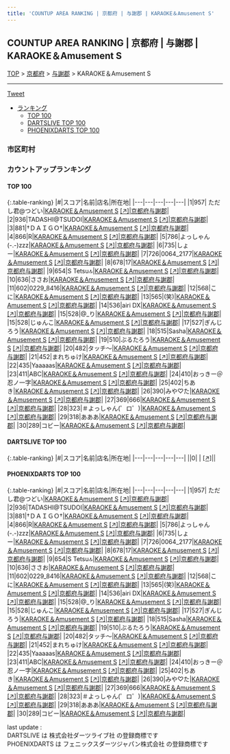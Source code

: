 ```yaml
---
title: 'COUNTUP AREA RANKING | 京都府 | 与謝郡 | KARAOKE＆Amusement S'
---
```

## COUNTUP AREA RANKING | 京都府 | 与謝郡 | KARAOKE＆Amusement S

[TOP](/darts/rank/) > [京都府](/darts/rank/京都府/) > [与謝郡](/darts/rank/京都府/与謝郡/) > KARAOKE＆Amusement S

___

<a href="https://twitter.com/share?ref_src=twsrc%5Etfw" data-text="COUNTUP AREA RANKING | 京都府与謝郡KARAOKE＆Amusement S" class="twitter-share-button" data-hashtags="DARTSLIVE,PHOENIXDARTS,darts,ダーツ" data-show-count="false">Tweet</a>

* [ランキング](#カウントアップランキング)
    * [TOP 100](#top-100)
    * [DARTSLIVE TOP 100](#dartslive-top-100)
    * [PHOENIXDARTS TOP 100](#phoenixdarts-top-100)

### 市区町村

<ul>

</ul>

### カウントアップランキング

#### TOP 100



{:.table-ranking}
|#|スコア|名前|店名|所在地|
|---|---|---|---|---|
|1|957|<span class="rank-name-pd"> ただし君@つどい</span>|<a href="/darts/rank/shops/87180.html">KARAOKE＆Amusement S</a> <a href="https://vs.phoenixdarts.com/jp/shop/shopDetailInfo/s_87180?s_seq=87180">[↗]</a>|<a href="/darts/rank/京都府/与謝郡">京都府与謝郡</a>|
|2|936|<span class="rank-name-pd">TADASHI@TSUDOI</span>|<a href="/darts/rank/shops/87180.html">KARAOKE＆Amusement S</a> <a href="https://vs.phoenixdarts.com/jp/shop/shopDetailInfo/s_87180?s_seq=87180">[↗]</a>|<a href="/darts/rank/京都府/与謝郡">京都府与謝郡</a>|
|3|881|<span class="rank-name-pd">†ＤＡＩＧＯ†</span>|<a href="/darts/rank/shops/87180.html">KARAOKE＆Amusement S</a> <a href="https://vs.phoenixdarts.com/jp/shop/shopDetailInfo/s_87180?s_seq=87180">[↗]</a>|<a href="/darts/rank/京都府/与謝郡">京都府与謝郡</a>|
|4|866|<span class="rank-name-pd">R</span>|<a href="/darts/rank/shops/87180.html">KARAOKE＆Amusement S</a> <a href="https://vs.phoenixdarts.com/jp/shop/shopDetailInfo/s_87180?s_seq=87180">[↗]</a>|<a href="/darts/rank/京都府/与謝郡">京都府与謝郡</a>|
|5|786|<span class="rank-name-pd">よっしゃん(-.-)zzz</span>|<a href="/darts/rank/shops/87180.html">KARAOKE＆Amusement S</a> <a href="https://vs.phoenixdarts.com/jp/shop/shopDetailInfo/s_87180?s_seq=87180">[↗]</a>|<a href="/darts/rank/京都府/与謝郡">京都府与謝郡</a>|
|6|735|<span class="rank-name-pd">しょー</span>|<a href="/darts/rank/shops/87180.html">KARAOKE＆Amusement S</a> <a href="https://vs.phoenixdarts.com/jp/shop/shopDetailInfo/s_87180?s_seq=87180">[↗]</a>|<a href="/darts/rank/京都府/与謝郡">京都府与謝郡</a>|
|7|726|<span class="rank-name-pd">0064_2177</span>|<a href="/darts/rank/shops/87180.html">KARAOKE＆Amusement S</a> <a href="https://vs.phoenixdarts.com/jp/shop/shopDetailInfo/s_87180?s_seq=87180">[↗]</a>|<a href="/darts/rank/京都府/与謝郡">京都府与謝郡</a>|
|8|678|<span class="rank-name-pd">17</span>|<a href="/darts/rank/shops/87180.html">KARAOKE＆Amusement S</a> <a href="https://vs.phoenixdarts.com/jp/shop/shopDetailInfo/s_87180?s_seq=87180">[↗]</a>|<a href="/darts/rank/京都府/与謝郡">京都府与謝郡</a>|
|9|654|<span class="rank-name-pd">S Tetsu🔝</span>|<a href="/darts/rank/shops/87180.html">KARAOKE＆Amusement S</a> <a href="https://vs.phoenixdarts.com/jp/shop/shopDetailInfo/s_87180?s_seq=87180">[↗]</a>|<a href="/darts/rank/京都府/与謝郡">京都府与謝郡</a>|
|10|636|<span class="rank-name-pd">ささお</span>|<a href="/darts/rank/shops/87180.html">KARAOKE＆Amusement S</a> <a href="https://vs.phoenixdarts.com/jp/shop/shopDetailInfo/s_87180?s_seq=87180">[↗]</a>|<a href="/darts/rank/京都府/与謝郡">京都府与謝郡</a>|
|11|602|<span class="rank-name-pd">0229_8416</span>|<a href="/darts/rank/shops/87180.html">KARAOKE＆Amusement S</a> <a href="https://vs.phoenixdarts.com/jp/shop/shopDetailInfo/s_87180?s_seq=87180">[↗]</a>|<a href="/darts/rank/京都府/与謝郡">京都府与謝郡</a>|
|12|568|<span class="rank-name-pd">こに</span>|<a href="/darts/rank/shops/87180.html">KARAOKE＆Amusement S</a> <a href="https://vs.phoenixdarts.com/jp/shop/shopDetailInfo/s_87180?s_seq=87180">[↗]</a>|<a href="/darts/rank/京都府/与謝郡">京都府与謝郡</a>|
|13|565|<span class="rank-name-pd">(笑)</span>|<a href="/darts/rank/shops/87180.html">KARAOKE＆Amusement S</a> <a href="https://vs.phoenixdarts.com/jp/shop/shopDetailInfo/s_87180?s_seq=87180">[↗]</a>|<a href="/darts/rank/京都府/与謝郡">京都府与謝郡</a>|
|14|536|<span class="rank-name-pd">airi DX</span>|<a href="/darts/rank/shops/87180.html">KARAOKE＆Amusement S</a> <a href="https://vs.phoenixdarts.com/jp/shop/shopDetailInfo/s_87180?s_seq=87180">[↗]</a>|<a href="/darts/rank/京都府/与謝郡">京都府与謝郡</a>|
|15|528|<span class="rank-name-pd">@_り</span>|<a href="/darts/rank/shops/87180.html">KARAOKE＆Amusement S</a> <a href="https://vs.phoenixdarts.com/jp/shop/shopDetailInfo/s_87180?s_seq=87180">[↗]</a>|<a href="/darts/rank/京都府/与謝郡">京都府与謝郡</a>|
|15|528|<span class="rank-name-pd">じゅんこ</span>|<a href="/darts/rank/shops/87180.html">KARAOKE＆Amusement S</a> <a href="https://vs.phoenixdarts.com/jp/shop/shopDetailInfo/s_87180?s_seq=87180">[↗]</a>|<a href="/darts/rank/京都府/与謝郡">京都府与謝郡</a>|
|17|527|<span class="rank-name-pd">ぎんじろう</span>|<a href="/darts/rank/shops/87180.html">KARAOKE＆Amusement S</a> <a href="https://vs.phoenixdarts.com/jp/shop/shopDetailInfo/s_87180?s_seq=87180">[↗]</a>|<a href="/darts/rank/京都府/与謝郡">京都府与謝郡</a>|
|18|515|<span class="rank-name-pd">Sasha</span>|<a href="/darts/rank/shops/87180.html">KARAOKE＆Amusement S</a> <a href="https://vs.phoenixdarts.com/jp/shop/shopDetailInfo/s_87180?s_seq=87180">[↗]</a>|<a href="/darts/rank/京都府/与謝郡">京都府与謝郡</a>|
|19|510|<span class="rank-name-pd">ぶるたろう</span>|<a href="/darts/rank/shops/87180.html">KARAOKE＆Amusement S</a> <a href="https://vs.phoenixdarts.com/jp/shop/shopDetailInfo/s_87180?s_seq=87180">[↗]</a>|<a href="/darts/rank/京都府/与謝郡">京都府与謝郡</a>|
|20|482|<span class="rank-name-pd">タッチ～</span>|<a href="/darts/rank/shops/87180.html">KARAOKE＆Amusement S</a> <a href="https://vs.phoenixdarts.com/jp/shop/shopDetailInfo/s_87180?s_seq=87180">[↗]</a>|<a href="/darts/rank/京都府/与謝郡">京都府与謝郡</a>|
|21|452|<span class="rank-name-pd">まれちゅけ</span>|<a href="/darts/rank/shops/87180.html">KARAOKE＆Amusement S</a> <a href="https://vs.phoenixdarts.com/jp/shop/shopDetailInfo/s_87180?s_seq=87180">[↗]</a>|<a href="/darts/rank/京都府/与謝郡">京都府与謝郡</a>|
|22|435|<span class="rank-name-pd">Yaaaaas</span>|<a href="/darts/rank/shops/87180.html">KARAOKE＆Amusement S</a> <a href="https://vs.phoenixdarts.com/jp/shop/shopDetailInfo/s_87180?s_seq=87180">[↗]</a>|<a href="/darts/rank/京都府/与謝郡">京都府与謝郡</a>|
|23|411|<span class="rank-name-pd">ABC</span>|<a href="/darts/rank/shops/87180.html">KARAOKE＆Amusement S</a> <a href="https://vs.phoenixdarts.com/jp/shop/shopDetailInfo/s_87180?s_seq=87180">[↗]</a>|<a href="/darts/rank/京都府/与謝郡">京都府与謝郡</a>|
|24|410|<span class="rank-name-pd">おっきー＠忍ノ一字</span>|<a href="/darts/rank/shops/87180.html">KARAOKE＆Amusement S</a> <a href="https://vs.phoenixdarts.com/jp/shop/shopDetailInfo/s_87180?s_seq=87180">[↗]</a>|<a href="/darts/rank/京都府/与謝郡">京都府与謝郡</a>|
|25|402|<span class="rank-name-pd">ちあき</span>|<a href="/darts/rank/shops/87180.html">KARAOKE＆Amusement S</a> <a href="https://vs.phoenixdarts.com/jp/shop/shopDetailInfo/s_87180?s_seq=87180">[↗]</a>|<a href="/darts/rank/京都府/与謝郡">京都府与謝郡</a>|
|26|390|<span class="rank-name-pd">みや♡た</span>|<a href="/darts/rank/shops/87180.html">KARAOKE＆Amusement S</a> <a href="https://vs.phoenixdarts.com/jp/shop/shopDetailInfo/s_87180?s_seq=87180">[↗]</a>|<a href="/darts/rank/京都府/与謝郡">京都府与謝郡</a>|
|27|369|<span class="rank-name-pd">666</span>|<a href="/darts/rank/shops/87180.html">KARAOKE＆Amusement S</a> <a href="https://vs.phoenixdarts.com/jp/shop/shopDetailInfo/s_87180?s_seq=87180">[↗]</a>|<a href="/darts/rank/京都府/与謝郡">京都府与謝郡</a>|
|28|323|<span class="rank-name-pd">＃よっしゃん(゜ロ゜)</span>|<a href="/darts/rank/shops/87180.html">KARAOKE＆Amusement S</a> <a href="https://vs.phoenixdarts.com/jp/shop/shopDetailInfo/s_87180?s_seq=87180">[↗]</a>|<a href="/darts/rank/京都府/与謝郡">京都府与謝郡</a>|
|29|318|<span class="rank-name-pd">あああ</span>|<a href="/darts/rank/shops/87180.html">KARAOKE＆Amusement S</a> <a href="https://vs.phoenixdarts.com/jp/shop/shopDetailInfo/s_87180?s_seq=87180">[↗]</a>|<a href="/darts/rank/京都府/与謝郡">京都府与謝郡</a>|
|30|289|<span class="rank-name-pd">コビー</span>|<a href="/darts/rank/shops/87180.html">KARAOKE＆Amusement S</a> <a href="https://vs.phoenixdarts.com/jp/shop/shopDetailInfo/s_87180?s_seq=87180">[↗]</a>|<a href="/darts/rank/京都府/与謝郡">京都府与謝郡</a>|


#### DARTSLIVE TOP 100



{:.table-ranking}
|#|スコア|名前|店名|所在地|
|---|---|---|---|---|
||0|<span class="rank-name-dl"> </span>|<a href="/darts/rank/shops/.html"></a> <a href="">[↗]</a>|<a href="/darts/rank//"></a>|


#### PHOENIXDARTS TOP 100



{:.table-ranking}
|#|スコア|名前|店名|所在地|
|---|---|---|---|---|
|1|957|<span class="rank-name-pd"> ただし君@つどい</span>|<a href="/darts/rank/shops/87180.html">KARAOKE＆Amusement S</a> <a href="https://vs.phoenixdarts.com/jp/shop/shopDetailInfo/s_87180?s_seq=87180">[↗]</a>|<a href="/darts/rank/京都府/与謝郡">京都府与謝郡</a>|
|2|936|<span class="rank-name-pd">TADASHI@TSUDOI</span>|<a href="/darts/rank/shops/87180.html">KARAOKE＆Amusement S</a> <a href="https://vs.phoenixdarts.com/jp/shop/shopDetailInfo/s_87180?s_seq=87180">[↗]</a>|<a href="/darts/rank/京都府/与謝郡">京都府与謝郡</a>|
|3|881|<span class="rank-name-pd">†ＤＡＩＧＯ†</span>|<a href="/darts/rank/shops/87180.html">KARAOKE＆Amusement S</a> <a href="https://vs.phoenixdarts.com/jp/shop/shopDetailInfo/s_87180?s_seq=87180">[↗]</a>|<a href="/darts/rank/京都府/与謝郡">京都府与謝郡</a>|
|4|866|<span class="rank-name-pd">R</span>|<a href="/darts/rank/shops/87180.html">KARAOKE＆Amusement S</a> <a href="https://vs.phoenixdarts.com/jp/shop/shopDetailInfo/s_87180?s_seq=87180">[↗]</a>|<a href="/darts/rank/京都府/与謝郡">京都府与謝郡</a>|
|5|786|<span class="rank-name-pd">よっしゃん(-.-)zzz</span>|<a href="/darts/rank/shops/87180.html">KARAOKE＆Amusement S</a> <a href="https://vs.phoenixdarts.com/jp/shop/shopDetailInfo/s_87180?s_seq=87180">[↗]</a>|<a href="/darts/rank/京都府/与謝郡">京都府与謝郡</a>|
|6|735|<span class="rank-name-pd">しょー</span>|<a href="/darts/rank/shops/87180.html">KARAOKE＆Amusement S</a> <a href="https://vs.phoenixdarts.com/jp/shop/shopDetailInfo/s_87180?s_seq=87180">[↗]</a>|<a href="/darts/rank/京都府/与謝郡">京都府与謝郡</a>|
|7|726|<span class="rank-name-pd">0064_2177</span>|<a href="/darts/rank/shops/87180.html">KARAOKE＆Amusement S</a> <a href="https://vs.phoenixdarts.com/jp/shop/shopDetailInfo/s_87180?s_seq=87180">[↗]</a>|<a href="/darts/rank/京都府/与謝郡">京都府与謝郡</a>|
|8|678|<span class="rank-name-pd">17</span>|<a href="/darts/rank/shops/87180.html">KARAOKE＆Amusement S</a> <a href="https://vs.phoenixdarts.com/jp/shop/shopDetailInfo/s_87180?s_seq=87180">[↗]</a>|<a href="/darts/rank/京都府/与謝郡">京都府与謝郡</a>|
|9|654|<span class="rank-name-pd">S Tetsu🔝</span>|<a href="/darts/rank/shops/87180.html">KARAOKE＆Amusement S</a> <a href="https://vs.phoenixdarts.com/jp/shop/shopDetailInfo/s_87180?s_seq=87180">[↗]</a>|<a href="/darts/rank/京都府/与謝郡">京都府与謝郡</a>|
|10|636|<span class="rank-name-pd">ささお</span>|<a href="/darts/rank/shops/87180.html">KARAOKE＆Amusement S</a> <a href="https://vs.phoenixdarts.com/jp/shop/shopDetailInfo/s_87180?s_seq=87180">[↗]</a>|<a href="/darts/rank/京都府/与謝郡">京都府与謝郡</a>|
|11|602|<span class="rank-name-pd">0229_8416</span>|<a href="/darts/rank/shops/87180.html">KARAOKE＆Amusement S</a> <a href="https://vs.phoenixdarts.com/jp/shop/shopDetailInfo/s_87180?s_seq=87180">[↗]</a>|<a href="/darts/rank/京都府/与謝郡">京都府与謝郡</a>|
|12|568|<span class="rank-name-pd">こに</span>|<a href="/darts/rank/shops/87180.html">KARAOKE＆Amusement S</a> <a href="https://vs.phoenixdarts.com/jp/shop/shopDetailInfo/s_87180?s_seq=87180">[↗]</a>|<a href="/darts/rank/京都府/与謝郡">京都府与謝郡</a>|
|13|565|<span class="rank-name-pd">(笑)</span>|<a href="/darts/rank/shops/87180.html">KARAOKE＆Amusement S</a> <a href="https://vs.phoenixdarts.com/jp/shop/shopDetailInfo/s_87180?s_seq=87180">[↗]</a>|<a href="/darts/rank/京都府/与謝郡">京都府与謝郡</a>|
|14|536|<span class="rank-name-pd">airi DX</span>|<a href="/darts/rank/shops/87180.html">KARAOKE＆Amusement S</a> <a href="https://vs.phoenixdarts.com/jp/shop/shopDetailInfo/s_87180?s_seq=87180">[↗]</a>|<a href="/darts/rank/京都府/与謝郡">京都府与謝郡</a>|
|15|528|<span class="rank-name-pd">@_り</span>|<a href="/darts/rank/shops/87180.html">KARAOKE＆Amusement S</a> <a href="https://vs.phoenixdarts.com/jp/shop/shopDetailInfo/s_87180?s_seq=87180">[↗]</a>|<a href="/darts/rank/京都府/与謝郡">京都府与謝郡</a>|
|15|528|<span class="rank-name-pd">じゅんこ</span>|<a href="/darts/rank/shops/87180.html">KARAOKE＆Amusement S</a> <a href="https://vs.phoenixdarts.com/jp/shop/shopDetailInfo/s_87180?s_seq=87180">[↗]</a>|<a href="/darts/rank/京都府/与謝郡">京都府与謝郡</a>|
|17|527|<span class="rank-name-pd">ぎんじろう</span>|<a href="/darts/rank/shops/87180.html">KARAOKE＆Amusement S</a> <a href="https://vs.phoenixdarts.com/jp/shop/shopDetailInfo/s_87180?s_seq=87180">[↗]</a>|<a href="/darts/rank/京都府/与謝郡">京都府与謝郡</a>|
|18|515|<span class="rank-name-pd">Sasha</span>|<a href="/darts/rank/shops/87180.html">KARAOKE＆Amusement S</a> <a href="https://vs.phoenixdarts.com/jp/shop/shopDetailInfo/s_87180?s_seq=87180">[↗]</a>|<a href="/darts/rank/京都府/与謝郡">京都府与謝郡</a>|
|19|510|<span class="rank-name-pd">ぶるたろう</span>|<a href="/darts/rank/shops/87180.html">KARAOKE＆Amusement S</a> <a href="https://vs.phoenixdarts.com/jp/shop/shopDetailInfo/s_87180?s_seq=87180">[↗]</a>|<a href="/darts/rank/京都府/与謝郡">京都府与謝郡</a>|
|20|482|<span class="rank-name-pd">タッチ～</span>|<a href="/darts/rank/shops/87180.html">KARAOKE＆Amusement S</a> <a href="https://vs.phoenixdarts.com/jp/shop/shopDetailInfo/s_87180?s_seq=87180">[↗]</a>|<a href="/darts/rank/京都府/与謝郡">京都府与謝郡</a>|
|21|452|<span class="rank-name-pd">まれちゅけ</span>|<a href="/darts/rank/shops/87180.html">KARAOKE＆Amusement S</a> <a href="https://vs.phoenixdarts.com/jp/shop/shopDetailInfo/s_87180?s_seq=87180">[↗]</a>|<a href="/darts/rank/京都府/与謝郡">京都府与謝郡</a>|
|22|435|<span class="rank-name-pd">Yaaaaas</span>|<a href="/darts/rank/shops/87180.html">KARAOKE＆Amusement S</a> <a href="https://vs.phoenixdarts.com/jp/shop/shopDetailInfo/s_87180?s_seq=87180">[↗]</a>|<a href="/darts/rank/京都府/与謝郡">京都府与謝郡</a>|
|23|411|<span class="rank-name-pd">ABC</span>|<a href="/darts/rank/shops/87180.html">KARAOKE＆Amusement S</a> <a href="https://vs.phoenixdarts.com/jp/shop/shopDetailInfo/s_87180?s_seq=87180">[↗]</a>|<a href="/darts/rank/京都府/与謝郡">京都府与謝郡</a>|
|24|410|<span class="rank-name-pd">おっきー＠忍ノ一字</span>|<a href="/darts/rank/shops/87180.html">KARAOKE＆Amusement S</a> <a href="https://vs.phoenixdarts.com/jp/shop/shopDetailInfo/s_87180?s_seq=87180">[↗]</a>|<a href="/darts/rank/京都府/与謝郡">京都府与謝郡</a>|
|25|402|<span class="rank-name-pd">ちあき</span>|<a href="/darts/rank/shops/87180.html">KARAOKE＆Amusement S</a> <a href="https://vs.phoenixdarts.com/jp/shop/shopDetailInfo/s_87180?s_seq=87180">[↗]</a>|<a href="/darts/rank/京都府/与謝郡">京都府与謝郡</a>|
|26|390|<span class="rank-name-pd">みや♡た</span>|<a href="/darts/rank/shops/87180.html">KARAOKE＆Amusement S</a> <a href="https://vs.phoenixdarts.com/jp/shop/shopDetailInfo/s_87180?s_seq=87180">[↗]</a>|<a href="/darts/rank/京都府/与謝郡">京都府与謝郡</a>|
|27|369|<span class="rank-name-pd">666</span>|<a href="/darts/rank/shops/87180.html">KARAOKE＆Amusement S</a> <a href="https://vs.phoenixdarts.com/jp/shop/shopDetailInfo/s_87180?s_seq=87180">[↗]</a>|<a href="/darts/rank/京都府/与謝郡">京都府与謝郡</a>|
|28|323|<span class="rank-name-pd">＃よっしゃん(゜ロ゜)</span>|<a href="/darts/rank/shops/87180.html">KARAOKE＆Amusement S</a> <a href="https://vs.phoenixdarts.com/jp/shop/shopDetailInfo/s_87180?s_seq=87180">[↗]</a>|<a href="/darts/rank/京都府/与謝郡">京都府与謝郡</a>|
|29|318|<span class="rank-name-pd">あああ</span>|<a href="/darts/rank/shops/87180.html">KARAOKE＆Amusement S</a> <a href="https://vs.phoenixdarts.com/jp/shop/shopDetailInfo/s_87180?s_seq=87180">[↗]</a>|<a href="/darts/rank/京都府/与謝郡">京都府与謝郡</a>|
|30|289|<span class="rank-name-pd">コビー</span>|<a href="/darts/rank/shops/87180.html">KARAOKE＆Amusement S</a> <a href="https://vs.phoenixdarts.com/jp/shop/shopDetailInfo/s_87180?s_seq=87180">[↗]</a>|<a href="/darts/rank/京都府/与謝郡">京都府与謝郡</a>|


<div class="footer border-top border-gray-light mt-5 pt-3 text-right text-gray">
    last update : <span style="font-weight: italic" id="foot_last_modified"></span><br />
    DARTSLIVE は 株式会社ダーツライブ社 の登録商標です<br />
    PHOENIXDARTS は フェニックスダーツジャパン株式会社 の登録商標です<br />
</div>

<script src="https://cdnjs.cloudflare.com/ajax/libs/jquery.tablesorter/2.31.3/js/jquery.tablesorter.min.js" integrity="sha512-qzgd5cYSZcosqpzpn7zF2ZId8f/8CHmFKZ8j7mU4OUXTNRd5g+ZHBPsgKEwoqxCtdQvExE5LprwwPAgoicguNg==" crossorigin="anonymous" referrerpolicy="no-referrer"></script>
<link rel="stylesheet" href="https://cdnjs.cloudflare.com/ajax/libs/jquery.tablesorter/2.31.3/css/theme.default.min.css" integrity="sha512-wghhOJkjQX0Lh3NSWvNKeZ0ZpNn+SPVXX1Qyc9OCaogADktxrBiBdKGDoqVUOyhStvMBmJQ8ZdMHiR3wuEq8+w==" crossorigin="anonymous" referrerpolicy="no-referrer" />
<script>
$(function() {
    $(".table-ranking").tablesorter({sortList:[[0, 0]]});
    $("#foot_last_modified").text(formatDate(new Date(document.lastModified), 'yyyy-MM-dd HH:mm:ss'));
});
</script>

<script async src="https://platform.twitter.com/widgets.js" charset="utf-8"></script>